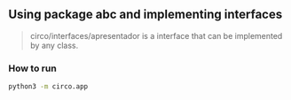 ## Using package abc and implementing interfaces
> circo/interfaces/apresentador is a interface that can be implemented by any class.


### How to run
```bash
python3 -m circo.app
```